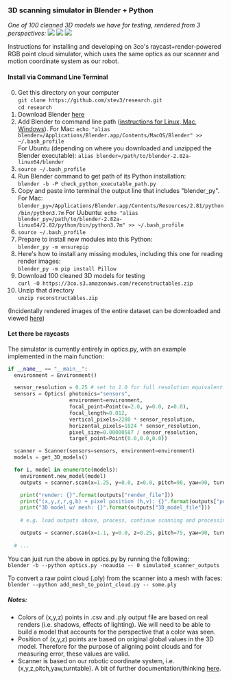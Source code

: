 ### 3D scanning simulator in Blender + Python

*One of 100 cleaned 3D models we have for testing, rendered from 3 perspectives:*
![](https://github.com/stev3/research/blob/master/assets/reconstructable_1.png)
![](https://github.com/stev3/research/blob/master/assets/reconstructable_2.png)
![](https://github.com/stev3/research/blob/master/assets/reconstructable_3.png)


Instructions for installing and developing on 3co's raycast+render-powered RGB point cloud simulator, which uses the same optics as our scanner and motion coordinate system as our robot.

#### Install via Command Line Terminal
0. Get this directory on your computer  
   `git clone https://github.com/stev3/research.git`  
   `cd research`
1. Download Blender [here](https://www.blender.org/download/ "here")
2. Add Blender to command line path ([instructions for Linux, Mac, Windows](https://docs.blender.org/manual/en/2.79/render/workflows/command_line.html "instructions")).
   For Mac: 
   `echo "alias blender=/Applications/Blender.app/Contents/MacOS/Blender" >> ~/.bash_profile`  
   For Ubuntu (depending on where you downloaded and unzipped the Blender executable):
   `alias blender=/path/to/blender-2.82a-linux64/blender`
3. `source ~/.bash_profile`
4. Run Blender command to get path of its Python installation:  
   `blender -b -P check_python_executable_path.py`
5. Copy and paste into terminal the output line that includes "blender_py".
   For Mac:
   `blender_py=/Applications/Blender.app/Contents/Resources/2.81/python/bin/python3.7m`
   For Uubuntu:
   `echo "alias blender_py=/path/to/blender-2.82a-linux64/2.82/python/bin/python3.7m" >> ~/.bash_profile`
6. `source ~/.bash_profile`
5. Prepare to install new modules into this Python:  
   `blender_py -m ensurepip`
6. Here's how to install any missing modules, including this one for reading render images:  
   `blender_py -m pip install Pillow`
7. Download 100 cleaned 3D models for testing  
   `curl -O https://3co.s3.amazonaws.com/reconstructables.zip`
8. Unzip that directory  
   `unzip reconstructables.zip`

(Incidentally rendered images of the entire dataset can be downloaded and viewed [here](https://3co.s3.amazonaws.com/renders_360.zip "here"))

#### Let there be raycasts
The simulator is currently entirely in optics.py, with an example implemented in the main function:  

```python
if __name__ == "__main__":  
  environment = Environment()

  sensor_resolution = 0.25 # set to 1.0 for full resolution equivalent to our scanner
  sensors = Optics( photonics="sensors", 
                    environment=environment, 
                    focal_point=Point(x=2.0, y=0.0, z=0.0), 
                    focal_length=0.012, 
                    vertical_pixels=2280 * sensor_resolution, 
                    horizontal_pixels=1824 * sensor_resolution, 
                    pixel_size=0.00000587 / sensor_resolution,
                    target_point=Point(0.0,0.0,0.0))

  scanner = Scanner(sensors=sensors, environment=environment)
  models = get_3D_models()

  for i, model in enumerate(models):
    environment.new_model(model)
    outputs = scanner.scan(x=1.25, y=0.0, z=0.0, pitch=90, yaw=90, turntable=0)

    print("render: {}".format(outputs["render_file"]))
    print("(x,y,z,r,g,b) + pixel position (h,v): {}".format(outputs["point_cloud_file"]))
    print("3D model w/ mesh: {}".format(outputs["3D_model_file"]))
  
    # e.g. load outputs above, process, continue scanning and processing below... 

    outputs = scanner.scan(x=1.1, y=0.0, z=0.25, pitch=75, yaw=90, turntable=30) 
    
  # ...
```
You can just run the above in optics.py by running the following:  
  `blender -b --python optics.py -noaudio -- 0 simulated_scanner_outputs`

To convert a raw point cloud (.ply) from the scanner into a mesh with faces:  
  `blender --python add_mesh_to_point_cloud.py -- some.ply`

##### Notes:
* Colors of (x,y,z) points in .csv and .ply output file are based on real renders (i.e. shadows, effects of lighting).  We will need to be able to build a model that accounts for the perspective that a color was seen.
* Position of (x,y,z) points are based on original global values in the 3D model.  Therefore for the purpose of aligning point clouds and for measuring error, these values are valid.
* Scanner is based on our robotic coordinate system, i.e. (x,y,z,pitch,yaw,turntable). A bit of further documentation/thinking [here](https://docs.google.com/document/d/1FsgnzzdmZE0qz_1uw7lePc5e3lh1HGlXNSBlKcXP4hU/edit "here").